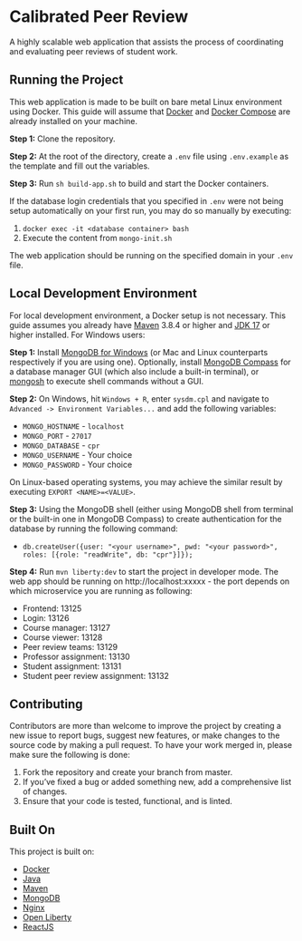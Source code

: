 # Calibrated Peer Review

A highly scalable web application that assists the process of coordinating and evaluating peer reviews of student work.

## Running the Project

This web application is made to be built on bare metal Linux environment using Docker. This guide will assume that [Docker](https://docs.docker.com/engine/install/) and [Docker Compose](https://docs.docker.com/compose/install/) are already installed on your machine.

**Step 1:** Clone the repository.

**Step 2:** At the root of the directory, create a `.env` file using `.env.example` as the template and fill out the variables.

**Step 3:** Run `sh build-app.sh` to build and start the Docker containers.

If the database login credentials that you specified in `.env` were not being setup automatically on your first run, you may do so manually by executing:
1. `docker exec -it <database container> bash`
2. Execute the content from `mongo-init.sh`

The web application should be running on the specified domain in your `.env` file.

## Local Development Environment

For local development environment, a Docker setup is not necessary. This guide assumes you already have [Maven](https://maven.apache.org/guides/getting-started/windows-prerequisites.html) 3.8.4 or higher and [JDK 17](https://openjdk.java.net/projects/jdk/17/) or higher installed. For Windows users:

**Step 1:** Install [MongoDB for Windows](https://docs.mongodb.com/manual/tutorial/install-mongodb-on-windows/#install-mongodb-community-edition) (or Mac and Linux counterparts respectively if you are using one). Optionally, install [MongoDB Compass](https://www.mongodb.com/products/compass) for a database manager GUI (which also include a built-in terminal), or [mongosh](https://docs.mongodb.com/mongodb-shell/) to execute shell commands without a GUI.

**Step 2:** On Windows, hit `Windows + R`, enter `sysdm.cpl` and navigate to `Advanced -> Environment Variables...` and add the following variables:
- `MONGO_HOSTNAME` - `localhost`
- `MONGO_PORT` - `27017`
- `MONGO_DATABASE` - `cpr`
- `MONGO_USERNAME` - Your choice
- `MONGO_PASSWORD` - Your choice

On Linux-based operating systems, you may achieve the similar result by executing `EXPORT <NAME>=<VALUE>`. 

**Step 3:** Using the MongoDB shell (either using MongoDB shell from terminal or the built-in one in MongoDB Compass) to create authentication for the database by running the following command:

- `db.createUser({user: "<your username>", pwd: "<your password>", roles: [{role: "readWrite", db: "cpr"}]});`

**Step 4:** Run `mvn liberty:dev` to start the project in developer mode. The web app should be running on http://localhost:xxxxx - the port depends on which microservice you are running as following:
- Frontend: 13125
- Login: 13126
- Course manager: 13127
- Course viewer: 13128
- Peer review teams: 13129
- Professor assignment: 13130
- Student assignment: 13131
- Student peer review assignment: 13132

## Contributing

Contributors are more than welcome to improve the project by creating a new issue to report bugs, suggest new features, or make changes to the source code by making a pull request. To have your work merged in, please make sure the following is done:

1. Fork the repository and create your branch from master.
2. If you’ve fixed a bug or added something new, add a comprehensive list of changes.
3. Ensure that your code is tested, functional, and is linted.

## Built On

This project is built on:

- [Docker](https://www.docker.com/)
- [Java](https://openjdk.java.net/)
- [Maven](https://maven.apache.org/)
- [MongoDB](https://www.mongodb.com/)
- [Nginx](https://www.nginx.com/)
- [Open Liberty](https://openliberty.io/)
- [ReactJS](https://reactjs.org/)
